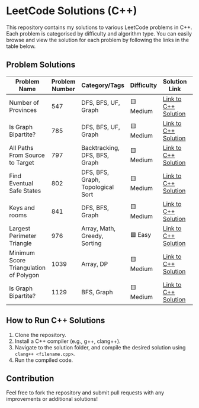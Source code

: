 # LeetCode Solutions (C++)

This repository contains my solutions to various LeetCode problems in C++. Each problem is categorised by difficulty and algorithm type. You can easily browse and view the solution for each problem by following the links in the table below.

## Problem Solutions

| Problem Name          | Problem Number | Category/Tags            | Difficulty  | Solution Link                             	| Status  |
|-----------------------|----------------|--------------------------|-------------|---------------------------------------------|---------|
| Number of Provinces | 547 | DFS, BFS, UF, Graph | 🟨 Medium | [Link to C++ Solution](./solutions/src/0547_number_of_provinces.cpp) | ✅ |
| Is Graph Bipartite? | 785 | DFS, BFS, UF, Graph | 🟨 Medium | [Link to C++ Solution](./solutions/src/0785_is_graph_bipartite.cpp) | ✅ |
| All Paths From Source to Target | 797 | Backtracking, DFS, BFS, Graph | 🟨 Medium | [Link to C++ Solution](./solutions/src/0797_all_paths_from_source_to_target.cpp) | ✅ |
| Find Eventual Safe States | 802 | DFS, BFS, Graph, Topological Sort | 🟨 Medium | [Link to C++ Solution](./solutions/src/0802_find_eventual_safe_states.cpp) | ✅ |
| Keys and rooms | 841 | DFS, BFS, Graph | 🟨 Medium | [Link to C++ Solution](./solutions/src/0841_keys_and_rooms.cpp) | ✅ |
| Largest Perimeter Triangle | 976 | Array, Math, Greedy, Sorting | 🟩 Easy | [Link to C++ Solution](./solutions/src/976_largest_perimeter_triangle.cpp) | ✅ |
| Minimum Score Triangulation of Polygon | 1039 | Array, DP | 🟨 Medium | [Link to C++ Solution](./solutions/src/1039_minimum_score_triangulation_of_polygon.cpp) | ✅ |
| Is Graph Bipartite? | 1129 | BFS, Graph | 🟨 Medium | [Link to C++ Solution](./solutions/src/1129_shortest_path_with_alternating_colors.cpp) | ✅ |

## How to Run C++ Solutions

1. Clone the repository.
2. Install a C++ compiler (e.g., g++, clang++).
3. Navigate to the solution folder, and compile the desired solution using `clang++ <filename.cpp>`.
4. Run the compiled code.

## Contribution

Feel free to fork the repository and submit pull requests with any improvements or additional solutions!
